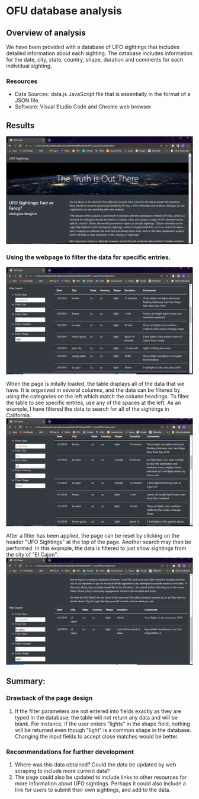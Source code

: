 # OFU database analysis

## Overview of analysis
We have been provided with a database of UFO sightings that includes detailed information about each sighting.  The database includes information for the date, city, state, country, shape, duration and comments for each individual sighting.


### Resources
* Data Sources: data.js JavaScript file that is essentially in the format of a JSON file.
* Software: Visual Studio Code and Chrome web browser


## Results
![Top_of_page](https://github.com/AndyHerron/UFOs/blob/main/static/images/Top_of_page.png)

### Using the webpage to filter the data for specific entries.

![Unfiltered_table](https://github.com/AndyHerron/UFOs/blob/main/static/images/Unfiltered_table.png)

When the page is initally loaded, the table displays all of the data that we have.  It is organized in several columns, and the data can be filtered by using the categories on the left which match the column headings. 
To filter the table to see specific entries, use any of the spaces at the left.  As an example, I have filtered the data to search for all of the sightings in California.
![California_sightings](https://github.com/AndyHerron/UFOs/blob/main/static/images/California_sightings.png)

After a filter has been applied, the page can be reset by clicking on the header "UFO Sightings" at the top of the page.  Another search may then be performed.  In this example, the data is filtered to just show sightings from the city of "El Cajon".
![El_Cajon_sightings](https://github.com/AndyHerron/UFOs/blob/main/static/images/El_Cajon_sightings.png)

## Summary: 

### Drawback of the page design
1. If the filter parameters are not entered into fields exactly as they are typed in the database, the table will not return any data and will be blank.  For instance, if the user enters "lights" in the shape field, nothing will be returned even though "light" is a common shape in the database. Changing the input fields to accept close matches would be better.

### Recommendations for further development
1. Where was this data obtained?  Could the data be updated by web scraping to include more current data?
2. The page could also be updated to include links to other resources for more information about UFO sightings.  Perhaps it could also include a link for users to submit their own sightings, and add to the data.
